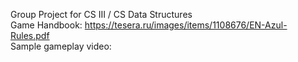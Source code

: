 Group Project for CS III / CS Data Structures
<br>
Game Handbook: <a>https://tesera.ru/images/items/1108676/EN-Azul-Rules.pdf</a>
<br>
Sample gameplay video: 
